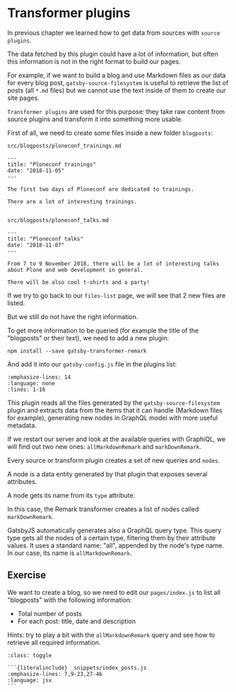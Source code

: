 # Transformer plugins

In previous chapter we learned how to get data from sources with `source plugins`.

The data fetched by this plugin could have a lot of information, but often this information is not in the right format to build our pages.

For example, if we want to build a blog and use Markdown files as our data for every blog post, `gatsby-source-filesystem` is useful to retrieve the list of posts (all `*.md` files) but we cannot use the text inside of them to create our site pages.

`Transformer plugins` are used for this purpose: they take raw content from source plugins and transform it into something more usable.

First of all, we need to create some files inside a new folder `blogposts`:

```none
src/blogposts/ploneconf_trainings.md

---
title: "Ploneconf trainings"
date: "2018-11-05"
---

The first two days of Ploneconf are dedicated to trainings.

There are a lot of interesting trainings.


src/blogposts/ploneconf_talks.md

---
title: "Ploneconf talks"
date: "2018-11-07"
---

From 7 to 9 November 2018, there will be a lot of interesting talks about Plone and web development in general.

There will be also cool t-shirts and a party!
```

If we try to go back to our `files-list` page, we will see that 2 new files are listed.

But we still do not have the right information.

To get more information to be queried (for example the title of the "blogposts" or their text), we need to add a new plugin:

```console
npm install --save gatsby-transformer-remark
```

And add it into our `gatsby-config.js` file in the plugins list:

```{literalinclude} _snippets/gatsby-config.js
:emphasize-lines: 14
:language: none
:lines: 1-16
```

This plugin reads all the files generated by the `gatsby-source-filesystem` plugin and extracts data from the items that it can handle (Markdown files for example), generating new nodes in GraphQL model with more useful metadata.

If we restart our server and look at the available queries with GraphiQL, we will find out two new ones: `allMarkdownRemark` and `markDownRemark`.

Every source or transform plugin creates a set of new queries and `nodes`.

A node is a data entity generated by that plugin that exposes several attributes.

A node gets its name from its `type` attribute.

In this case, the Remark transformer creates a list of nodes called `markDownRemark`.

GatsbyJS automatically generates also a GraphQL query type.
This query type gets all the nodes of a certain type, filtering them by their attribute values.
It uses a standard name: "all", appended by the node's type name.
In our case, its name is `allMarkdownRemark`.

## Exercise

We want to create a blog, so we need to edit our `pages/index.js` to list all "blogposts" with the following information:

- Total number of posts
- For each post: title, date and description

Hints: try to play a bit with the `allMarkdownRemark` query and see how to retrieve all required information.

````{admonition} Solution
:class: toggle

```{literalinclude} _snippets/index_posts.js
:emphasize-lines: 7,9-23,27-46
:language: jsx
```
````

